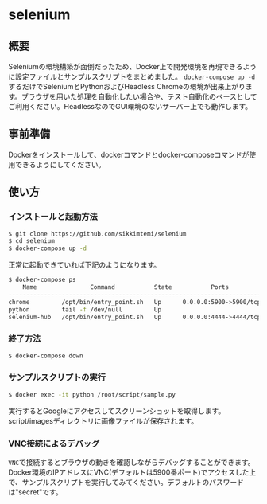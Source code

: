 # selenium
## 概要
Seleniumの環境構築が面倒だったため、Docker上で開発環境を再現できるように設定ファイルとサンプルスクリプトをまとめました。
`docker-compose up -d`するだけでSeleniumとPythonおよびHeadless Chromeの環境が出来上がります。ブラウザを用いた処理を自動化したい場合や、テスト自動化のベースとしてご利用ください。HeadlessなのでGUI環境のないサーバー上でも動作します。

## 事前準備
Dockerをインストールして、dockerコマンドとdocker-composeコマンドが使用できるようにしてください。

## 使い方
### インストールと起動方法

```bash
$ git clone https://github.com/sikkimtemi/selenium
$ cd selenium
$ docker-compose up -d
```

正常に起動できていれば下記のようになります。

```bash
$ docker-compose ps
    Name               Command           State           Ports
-----------------------------------------------------------------------
chrome         /opt/bin/entry_point.sh   Up      0.0.0.0:5900->5900/tcp
python         tail -f /dev/null         Up
selenium-hub   /opt/bin/entry_point.sh   Up      0.0.0.0:4444->4444/tcp
```

### 終了方法

```bash
$ docker-compose down
```

### サンプルスクリプトの実行

```bash
$ docker exec -it python /root/script/sample.py
```

実行するとGoogleにアクセスしてスクリーンショットを取得します。
script/imagesディレクトリに画像ファイルが保存されます。

### VNC接続によるデバッグ
`VNC`で接続するとブラウザの動きを確認しながらデバッグすることができます。Docker環境のIPアドレスにVNC(デフォルトは5900番ポート)でアクセスした上で、サンプルスクリプトを実行してみてください。デフォルトのパスワードは"secret"です。
